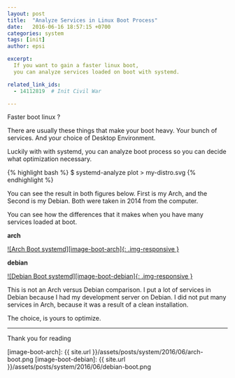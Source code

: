 ```yaml
---
layout: post
title:  "Analyze Services in Linux Boot Process"
date:   2016-06-16 18:57:15 +0700
categories: system
tags: [init]
author: epsi

excerpt:
  If you want to gain a faster linux boot,
  you can analyze services loaded on boot with systemd.

related_link_ids: 
  - 14112819  # Init Civil War

---
```


Faster boot linux ?

There are usually these things that make your boot heavy. 
Your bunch of services. And your choice of Desktop Environment.

Luckily with with systemd, 
you can analyze boot process so you can decide what optimization necessary.

{% highlight bash %}
 $ systemd-analyze plot > my-distro.svg
{% endhighlight %}


You can see the result in both figures below.
First is my Arch, and the Second is my Debian. 
Both were taken in 2014 from the computer.

You can see how the differences that it makes
when you have many services loaded at boot.

**arch**

[![Arch Boot systemd][image-boot-arch]{: .img-responsive }][picasa-boot-arch]
&nbsp;

**debian**

[![Debian Boot systemd][image-boot-debian]{: .img-responsive }][picasa-boot-debian]

This is not an Arch versus Debian comparison.
I put a lot of services in Debian
because I had my development server on Debian.
I did not put many services in Arch,
because it was a result of a clean installation.

The choice, is yours to optimize.

-- -- --

Thank you for reading

[//]: <> ( -- -- -- links below -- -- -- )

[image-boot-arch]: {{ site.url }}/assets/posts/system/2016/06/arch-boot.png
[image-boot-debian]: {{ site.url }}/assets/posts/system/2016/06/debian-boot.png

[picasa-boot-arch]: https://lh3.googleusercontent.com/-muNb_RiDcdA/V2pLe5WGPGI/AAAAAAAAAWE/AGAd1jPm77sBumyZxoXP-LDHrRlgiZ2AgCCo/s0/arch-boot.png
[picasa-boot-debian]: https://lh3.googleusercontent.com/-knGXkDnMaFQ/V2pLhS1W5pI/AAAAAAAAAWM/HOSNVyPBdwUkSvVaxRoaAN6-qdgejQMrACCo/s0/debian-boot.png
